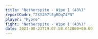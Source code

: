 ```yaml
---
title: "Netherspite - Wipe 1 (43%)"
reportCode: "2XYJ67t3gRQqZ4FN"
player: "Kyore"
fight: "Netherspite - Wipe 1 (43%)"
date: 2021-08-23T19:07:58.042000+00:00
---
```

